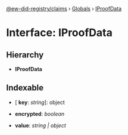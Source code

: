 [@ew-did-registry/claims](../README.md) › [Globals](../globals.md) › [IProofData](iproofdata.md)

# Interface: IProofData

## Hierarchy

* **IProofData**

## Indexable

* \[ **key**: *string*\]: object

* **encrypted**: *boolean*

* **value**: *string | object*
